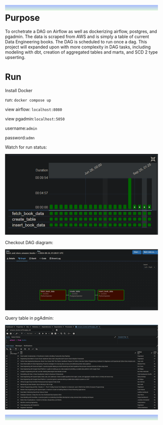 ![gradiant line](images/bluegradient.png)
Purpose
=======
To orchetrate a DAG on Airflow as well as dockerizing airflow, postgres, and pgadmin. The data is scraped from AWS and is simply a table of current Data Engineering books. The DAG is scheduled to run once a dag. This project will expanded upon with more complexity in DAG tasks, including modeling with dbt, creation of aggregated tables and marts, and SCD 2 type upserting. 

Run
===
Install Docker <br>

run: 
`docker compose up` <br> 

view airflow: `localhost:8080` <br>

view pgadmin:`localhost:5050`<br>


username:`admin` <br>

password:`admn`<br>

Watch for run status:

![gradiant line](images/air_runs.png)

Checkout DAG diagram:

![gradiant line](images/air_dagflow.png)

Query table in pgAdmin:

![gradiant line](images/air_pgadmin2.png)

![gradiant line](images/bluegradient.png)

